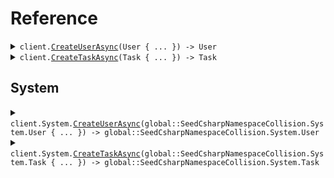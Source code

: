 # Reference
<details><summary><code>client.<a href="/src/SeedCsharpNamespaceCollision/SeedCsharpNamespaceCollisionClient.cs">CreateUserAsync</a>(User { ... }) -> User</code></summary>
<dl>
<dd>

#### 🔌 Usage

<dl>
<dd>

<dl>
<dd>

```csharp
await client.CreateUserAsync(
    new global::SeedCsharpNamespaceCollision.User
    {
        Id = "id",
        Name = "name",
        Email = "email",
        Password = "password",
    }
);
```
</dd>
</dl>
</dd>
</dl>

#### ⚙️ Parameters

<dl>
<dd>

<dl>
<dd>

**request:** `User` 
    
</dd>
</dl>
</dd>
</dl>


</dd>
</dl>
</details>

<details><summary><code>client.<a href="/src/SeedCsharpNamespaceCollision/SeedCsharpNamespaceCollisionClient.cs">CreateTaskAsync</a>(Task { ... }) -> Task</code></summary>
<dl>
<dd>

#### 🔌 Usage

<dl>
<dd>

<dl>
<dd>

```csharp
await client.CreateTaskAsync(
    new global::SeedCsharpNamespaceCollision.Task
    {
        Id = "id",
        Name = "name",
        Email = "email",
        Password = "password",
    }
);
```
</dd>
</dl>
</dd>
</dl>

#### ⚙️ Parameters

<dl>
<dd>

<dl>
<dd>

**request:** `Task` 
    
</dd>
</dl>
</dd>
</dl>


</dd>
</dl>
</details>

## System
<details><summary><code>client.System.<a href="/src/SeedCsharpNamespaceCollision/System/SystemClient.cs">CreateUserAsync</a>(global::SeedCsharpNamespaceCollision.System.User { ... }) -> global::SeedCsharpNamespaceCollision.System.User</code></summary>
<dl>
<dd>

#### 🔌 Usage

<dl>
<dd>

<dl>
<dd>

```csharp
await client.System.CreateUserAsync(
    new global::SeedCsharpNamespaceCollision.System.User
    {
        Line1 = "line1",
        Line2 = "line2",
        City = "city",
        State = "state",
        Zip = "zip",
        Country = "USA",
    }
);
```
</dd>
</dl>
</dd>
</dl>

#### ⚙️ Parameters

<dl>
<dd>

<dl>
<dd>

**request:** `global::SeedCsharpNamespaceCollision.System.User` 
    
</dd>
</dl>
</dd>
</dl>


</dd>
</dl>
</details>

<details><summary><code>client.System.<a href="/src/SeedCsharpNamespaceCollision/System/SystemClient.cs">CreateTaskAsync</a>(global::SeedCsharpNamespaceCollision.System.Task { ... }) -> global::SeedCsharpNamespaceCollision.System.Task</code></summary>
<dl>
<dd>

#### 🔌 Usage

<dl>
<dd>

<dl>
<dd>

```csharp
await client.System.CreateTaskAsync(
    new global::SeedCsharpNamespaceCollision.System.Task
    {
        Name = "name",
        User = new global::SeedCsharpNamespaceCollision.System.User
        {
            Line1 = "line1",
            Line2 = "line2",
            City = "city",
            State = "state",
            Zip = "zip",
            Country = "USA",
        },
    }
);
```
</dd>
</dl>
</dd>
</dl>

#### ⚙️ Parameters

<dl>
<dd>

<dl>
<dd>

**request:** `global::SeedCsharpNamespaceCollision.System.Task` 
    
</dd>
</dl>
</dd>
</dl>


</dd>
</dl>
</details>
